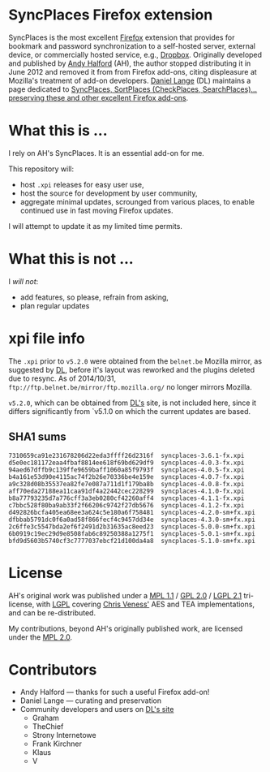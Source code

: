 # SyncPlaces Firefox extension

SyncPlaces is the most excellent [Firefox](http://getfirefox.com)
extension that provides for bookmark and password synchronization to a
self-hosted server, external device, or commercially hosted service,
e.g., [Dropbox](http://dropbox.com).  Originally developed and published
by [Andy Halford](http://andyhaldford.com) (AH), the author stopped
distributing it in June 2012 and removed it from from Firefox add-ons,
citing displeasure at Mozilla's treatment of add-on developers. [Daniel
Lange](http://daniel-lange.com) (DL) maintains a page dedicated to
[SyncPlaces, SortPlaces (CheckPlaces, SearchPlaces)... preserving these
and other excellent Firefox add-ons](http://goo.gl/utAO3P).

# What this is ...

I rely on AH's SyncPlaces. It is an essential add-on for me.  

This repository will:
* host `.xpi` releases for easy user use,
* host the source for development by user community,
* aggregate minimal updates, scrounged from various places, to enable
  continued use in fast moving Firefox updates.

I will attempt to update it as my limited time permits.

# What this is not ...

I _will not_:
* add features, so please, refrain from asking,
* plan regular updates

# xpi file info

The `.xpi` prior to `v5.2.0` were obtained from the `belnet.be` Mozilla
mirror, as suggested by [DL](http://goo.gl/utAO3P), before it's layout
was reworked and the plugins deleted due to resync.  As of 2014/10/31,
`ftp://ftp.belnet.be/mirror/ftp.mozilla.org/` no longer mirrors Mozilla.

`v5.2.0`, which can be obtained from [DL's](http://goo.gl/utAO3P) site,
is not included here, since it differs significantly from `v5.1.0 on
which the current updates are based.

## SHA1 sums

```shell
7310659ca91e231678206d22eda3ffff26d2316f  syncplaces-3.6.1-fx.xpi
d5e0ec181172eaa4fbaf8814ee618f69bd629df9  syncplaces-4.0.3-fx.xpi
94aed67dffb9c139ffe9659baff1060a85f9793f  syncplaces-4.0.5-fx.xpi
b4a161e53d90e4115ac74f2b26e70336be4e159e  syncplaces-4.0.7-fx.xpi
a9c328d08b35537ea82fe7e087a711d1f179ba8b  syncplaces-4.0.8-fx.xpi
aff70eda27188ea11caa91df4a22442cec228299  syncplaces-4.1.0-fx.xpi
b8a77793235d7a776cff3a3eb0280cf42260aff4  syncplaces-4.1.1-fx.xpi
c7bbc528f80ba9ab33f2f66206c9742f27db5676  syncplaces-4.1.2-fx.xpi
d492826bcfa405ea68ee3a624c5e180a6f758481  syncplaces-4.2.0-sm+fx.xpi
dfbbab5791dc0f6a0ad58f866fecf4c9457dd34e  syncplaces-4.3.0-sm+fx.xpi
2c6ffe3c5547bda2ef6f2491d2b31635ac8eed23  syncplaces-5.0.0-sm+fx.xpi
6b0919c19ec29d9e8508fab6c89250388a1275f1  syncplaces-5.0.1-sm+fx.xpi
bfd9d5603b5740cf3c7777037ebcf21d100da4a8  syncplaces-5.1.0-sm+fx.xpi
```

# License

AH's original work was published under a
[MPL 1.1](http://www.opensource.org/licenses/MPL-1.1) / 
[GPL 2.0](http://www.opensource.org/licenses/GPL-2.0) / 
[LGPL 2.1](http://www.opensource.org/licenses/LGPL-2.1)
tri-license, with [LGPL](http://www.opensource.org/licenses/LGPL-2.1)
covering [Chris Veness'](http://www.movable-type.co.uk/)
AES and TEA implementations, and can be re-distributed.

My contributions, beyond AH's originally published work, are licensed
under the [MPL 2.0](http://opensource.org/licenses/MPL-2.0).

# Contributors

* Andy Halford &mdash; thanks for such a useful Firefox add-on! 
* Daniel Lange &mdash; curating and preservation
* Community developers and users on [DL's site](http://goo.gl/utAO3P)
  * Graham
  * TheChief 
  * Strony Internetowe
  * Frank Kirchner
  * Klaus
  * V 
